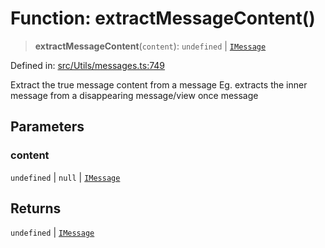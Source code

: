 # Function: extractMessageContent()

> **extractMessageContent**(`content`): `undefined` \| [`IMessage`](../namespaces/proto/interfaces/IMessage.md)

Defined in: [src/Utils/messages.ts:749](https://github.com/Fokusdotid/Baileys/blob/4cdf75fe48f9b13e8084d341633612ce49e934bd/src/Utils/messages.ts#L749)

Extract the true message content from a message
Eg. extracts the inner message from a disappearing message/view once message

## Parameters

### content

`undefined` | `null` | [`IMessage`](../namespaces/proto/interfaces/IMessage.md)

## Returns

`undefined` \| [`IMessage`](../namespaces/proto/interfaces/IMessage.md)
